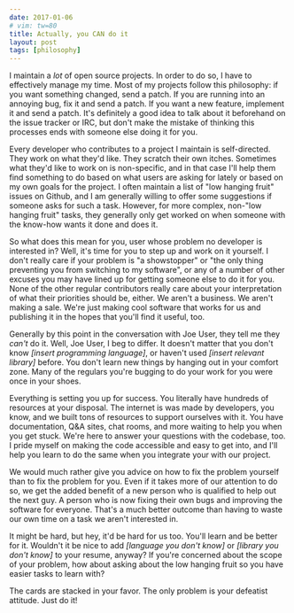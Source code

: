```yaml
---
date: 2017-01-06
# vim: tw=80
title: Actually, you CAN do it
layout: post
tags: [philosophy]
---
```


I maintain a *lot* of open source projects. In order to do so, I have to
effectively manage my time. Most of my projects follow this philosophy: if you
want something changed, send a patch. If you are running into an annoying bug,
fix it and send a patch. If you want a new feature, implement it and send a
patch. It's definitely a good idea to talk about it beforehand on the issue
tracker or IRC, but don't make the mistake of thinking this processes ends with
someone else doing it for you.

Every developer who contributes to a project I maintain is self-directed. They
work on what they'd like. They scratch their own itches. Sometimes what they'd
like to work on is non-specific, and in that case I'll help them find something
to do based on what users are asking for lately or based on my own goals for the
project. I often maintain a list of "low hanging fruit" issues on Github, and
I am generally willing to offer some suggestions if someone asks for such a
task. However, for more complex, non-"low hanging fruit" tasks, they generally
only get worked on when someone with the know-how wants it done and does it.

So what does this mean for you, user whose problem no developer is interested
in? Well, it's time for you to step up and work on it yourself. I don't really
care if your problem is "a showstopper" or "the only thing preventing you from
switching to my software", or any of a number of other excuses you may have
lined up for getting someone else to do it for you. None of the other regular
contributors really care about your interpretation of what their priorities
should be, either. We aren't a business. We aren't making a sale. We're just
making cool software that works for us and publishing it in the hopes that
you'll find it useful, too.

Generally by this point in the conversation with Joe User, they tell me they
*can't* do it. Well, Joe User, I beg to differ. It doesn't matter that you don't
know *[insert programming language]*, or haven't used *[insert relevant
library]* before. You don't learn new things by hanging out in your comfort
zone. Many of the regulars you're bugging to do your work for you were once in
your shoes.

Everything is setting you up for success. You literally have hundreds of
resources at your disposal. The internet is was made by developers, you know,
and we built tons of resources to support ourselves with it. You have
documentation, Q&A sites, chat rooms, and more waiting to help you when you get
stuck. We're here to answer your questions with the codebase, too. I pride
myself on making the code accessible and easy to get into, and I'll help you
learn to do the same when you integrate your with our project.

We would much rather give you advice on how to fix the problem yourself than to
fix the problem for you. Even if it takes more of our attention to do so, we get
the added benefit of a new person who is qualified to help out the next guy. A
person who is now fixing their own bugs and improving the software for everyone.
That's a much better outcome than having to waste our own time on a task we
aren't interested in.

It might be hard, but hey, it'd be hard for us too. You'll learn and be better
for it. Wouldn't it be nice to add *[language you don't know]* or *[library you
don't know]* to your resume, anyway? If you're concerned about the scope of your
problem, how about asking about the low hanging fruit so you have easier tasks
to learn with?

The cards are stacked in your favor. The only problem is your defeatist
attitude. Just do it!
